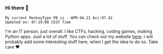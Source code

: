 ### Hi there 👋
<!-- PB START -->
```
My current MonkeyType PB is - WPM:94.21 Acc:97.42
Updated on: 07:19:08 CEST Time
```
<!-- PB END -->
I'm an IT person, just overall. I like CTFs, hacking, coding games, making Python apps. Just a lot of stuff.
You can check out my website [here](https://skill3472.github.io/).
I will probably add some interesting stuff here, when I get the idea to do so. Take care ❤️
